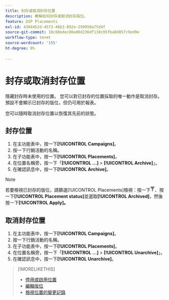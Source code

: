 ```yaml
---
title: 封存或取消封存位置
description: 瞭解如何封存或取消封存版位。
feature: DSP Placements
exl-id: 4304452d-4573-46b3-892e-299950a75d4f
source-git-commit: 18c68edec80a80d236df138c05fba8d857c9ed9e
workflow-type: tm+mt
source-wordcount: '155'
ht-degree: 0%

---
```


# 封存或取消封存位置

<!-- Some placements don't have this option. Clarify which placement types aren't eligible -- is it PG placements, or all placements using private inventory? And anything else?  -->

隱藏封存時未使用的位置。 您可以對已封存的位置採取的唯一動作是取消封存。 預設不會顯示已封存的版位，但仍可用於報表。

您可以隨時取消封存位置以恢復其先前的狀態。

## 封存位置

1. 在主功能表中，按一下&#x200B;**[!UICONTROL Campaigns]**。
1. 按一下行銷活動的名稱。
1. 在子功能表中，按一下&#x200B;**[!UICONTROL Placements]**。
1. 在位置名稱旁，按一下「**[!UICONTROL ...]** > **[!UICONTROL Archive]**」。
1. 在確認訊息中，按一下&#x200B;**[!UICONTROL Archive]**。

>[!NOTE]
>
>若要檢視已封存的版位，請篩選[!UICONTROL Placements]檢視：按一下![篩選按鈕](/help/dsp/assets/filter.png)、按一下&#x200B;**[!UICONTROL Placement status]**&#x200B;並選取&#x200B;**[!UICONTROL Archived]**，然後按一下&#x200B;**[!UICONTROL Apply]。**

## 取消封存位置

1. 在主功能表中，按一下&#x200B;**[!UICONTROL Campaigns]**。
1. 按一下行銷活動的名稱。
1. 在子功能表中，按一下&#x200B;**[!UICONTROL Placements]**。
1. 在位置名稱旁，按一下「**[!UICONTROL ...]** > **[!UICONTROL Unarchive]**」。
1. 在確認訊息中，按一下&#x200B;**[!UICONTROL Unarchive]**。

>[!MORELIKETHIS]
>
>* [停用或啟用位置](placement-pause-activate.md)
>* [編輯版位](placement-edit.md)
>* [檢視位置的變更記錄](placement-change-log.md)
